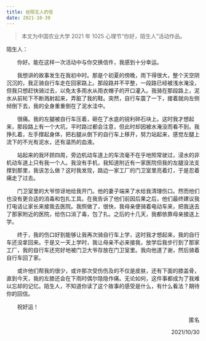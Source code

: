 ```yaml
---
title: 给陌生人的信
date: 2021-10-30
---
```


> <p style="text-indent: 0;">本文为中国农业大学 2021 年 1025 心理节“你好，陌生人”活动作品。</p>

<!-- :more -->

<p style="text-indent: 0;">陌生人：</p>

<p style="text-indent: 2em;">你好。能在这样一次活动中与你交换信件，我感到十分幸运。</p>

<!-- more -->

我想讲的故事发生在我初中时。那是个初夏的傍晚，雨下得很大，整个天空阴沉沉的，我正骑自行车走在回家路上。那段路并不平整，一段路已经被浅水淹没，但我只想赶快骑过去，以免太多雨水从雨衣帽子的开口灌入。我骑在那段路上，泥水从前轮下不断溅射起来，弄脏了我的鞋。突然，自行车震了一下，接着就向左侧倾倒下去，我的全身重重倒在了泥水洼中。

很痛。我的左腿被自行车压着，砸在了水底的锐利碎石块上。这时我才想起来，那段路上有一个大坑，平时路过都会注意，但此时却因被水淹没而看不到。我挣扎着，左手撑起身体，把右腿从倒下的自行车上移开，努力站起来，感觉左腿上流下的不光有泥水，还有温热的血液。

站起来的我环顾四周，旁边机动车道上的车流毫不在乎地照常驶过，浸水的非机动车道上只有我一个人。我没有手机，我知道附近有一家医院但我的左腿没法支撑到那里，我该怎么做？这时我发现，路边一家工厂的门卫室里亮着灯，于是忍着痛走了过去。

门卫室里的大爷惊讶地给我开门。他的妻子端来了水给我清理伤口。然而他们也没有更合适的消毒和包扎工具。在我告诉了他们前因后果之后，他们最终建议我打电话让家长来接我去医院。我照做了，很快，我母亲便骑着电动车来，把我送去了那家附近的医院，给伤口消了毒，包了扎。之后的十几天，我都依靠母亲接送上学。

终于，我的伤口好到能够让我再次骑自行车上学，这时我才想起来，我的自行车还没拿回来。于是又一天上学时，我让母亲不必来接我，放学后我步行到了那家工厂，我的自行车还完好地被门卫大爷存放在门卫室里。我向他道了谢，然后骑着自行车回了家。

或许他们帮我的很少，或许那次受伤伤及的不仅是皮肤，还有下面的膝盖骨，直到今天，我的左膝还会在下雨时偶尔隐隐作痛。无论如何，这件事都成为了我难以忘却的记忆。陌生人，不知道你读了这个故事的感受是什么，有什么看法？期待你的回信。

祝好运！

<p style="text-align: right;">匿名</p>

<p style="text-align: right;">2021/10/30</p>

<style>
p {
  text-indent: 2em;
}
</style>
